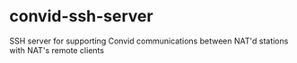 # convid-ssh-server
SSH server for supporting Convid communications between NAT'd stations with NAT's remote clients
